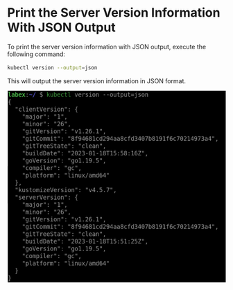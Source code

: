 # Print the Server Version Information With JSON Output

To print the server version information with JSON output, execute the following command:

```bash
kubectl version --output=json
```

This will output the server version information in JSON format.

![lab-kubernetes-client-and-server-version-3](assets/lab-kubernetes-client-and-server-version-3.png)
